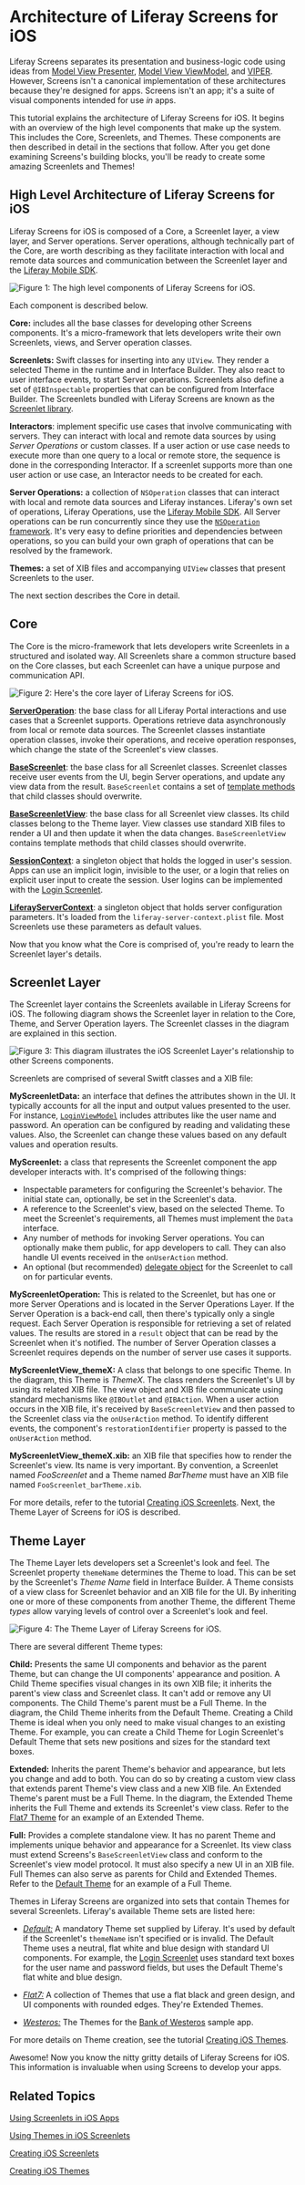 # Architecture of Liferay Screens for iOS [](id=architecture-of-liferay-screens-for-ios)

Liferay Screens separates its presentation and business-logic code using ideas 
from
[Model View Presenter](http://en.wikipedia.org/wiki/Model-view-presenter), 
[Model View ViewModel](http://en.wikipedia.org/wiki/Model_View_ViewModel),
and 
[VIPER](http://www.objc.io/issue-13/viper.html). However, Screens isn't a 
canonical implementation of these architectures because they're designed for 
apps. Screens isn't an app; it's a suite of visual components intended for use 
*in* apps. 

This tutorial explains the architecture of Liferay Screens for iOS. It begins 
with an overview of the high level components that make up the system. This 
includes the Core, Screenlets, and Themes. These components are then described 
in detail in the sections that follow. After you get done examining Screens's 
building blocks, you'll be ready to create some amazing Screenlets and Themes!

## High Level Architecture of Liferay Screens for iOS [](id=high-level-architecture-of-liferay-screens-for-ios)

Liferay Screens for iOS is composed of a Core, a Screenlet layer, a view layer,
and Server operations. Server operations, although technically part of the Core,
are worth describing as they facilitate interaction with local and remote data
sources and communication between the Screenlet layer and the
[Liferay Mobile SDK](https://dev.liferay.com/develop/tutorials/-/knowledge_base/6-2/mobile). 

![Figure 1: The high level components of Liferay Screens for iOS.](../../images/screens-ios-architecture-01.png)

Each component is described below.

**Core:** includes all the base classes for developing other Screens components.
It's a micro-framework that lets developers write their own Screenlets, views,
and Server operation classes.

**Screenlets:** Swift classes for inserting into any `UIView`. They render a
selected Theme in the runtime and in Interface Builder. They also react to user
interface events, to start Server operations. Screenlets also define a set of
`@IBInspectable` properties that can be configured from Interface Builder. The
Screenlets bundled with Liferay Screens are known as the [Screenlet
library](https://dev.liferay.com/develop/reference/-/knowledge_base/6-2/screenlets-in-liferay-screens-for-ios).

**Interactors**: implement specific use cases that involve communicating with
servers. They can interact with local and remote data sources by using 
*Server Operations* or custom classes. If a user action or use case needs to 
execute more than one query to a local or remote store, the sequence is done 
in the corresponding Interactor. If a screenlet supports more than one user 
action or use case, an Interactor needs to be created for each. 

**Server Operations:** a collection of `NSOperation` classes that can interact
with local and remote data sources and Liferay instances. Liferay's own set of
operations, Liferay Operations, use the
[Liferay Mobile SDK](/develop/tutorials/-/knowledge_base/6-2/invoking-liferay-services-in-your-ios-app).
All Server operations can be run concurrently since they use the 
[`NSOperation` framework](https://developer.apple.com/library/mac/documentation/General/Conceptual/ConcurrencyProgrammingGuide/OperationObjects/OperationObjects.html#//apple_ref/doc/uid/TP40008091-CH101-SW1). 
It's very easy to define priorities and dependencies between operations, so you
can build your own graph of operations that can be resolved by the framework.

**Themes:** a set of XIB files and accompanying `UIView` classes that present 
Screenlets to the user.

The next section describes the Core in detail.

## Core [](id=core)

The Core is the micro-framework that lets developers write Screenlets in a
structured and isolated way. All Screenlets share a common structure based on
the Core classes, but each Screenlet can have a unique purpose and communication
API. 

![Figure 2: Here's the core layer of Liferay Screens for iOS.](../../images/screens-ios-architecture-02.png)

[**ServerOperation**](https://github.com/liferay/liferay-screens/blob/1.0.0/ios/Framework/Core/Base/ServerOperation.swift):
the base class for all Liferay Portal interactions and use cases that a
Screenlet supports. Operations retrieve data asynchronously from local or remote
data sources. The Screenlet classes instantiate operation classes, invoke their
operations, and receive operation responses, which change the state of the
Screenlet's view classes. 

[**BaseScreenlet**](https://github.com/liferay/liferay-screens/blob/1.0.0/ios/Framework/Core/Base/BaseScreenlet.swift):
the base class for all Screenlet classes. Screenlet classes receive user events
from the UI, begin Server operations, and update any view data from the result.
`BaseScreenlet` contains a set of
[template methods](http://www.oodesign.com/template-method-pattern.html) 
that child classes should overwrite.

[**BaseScreenletView**](https://github.com/liferay/liferay-screens/blob/1.0.0/ios/Framework/Core/Base/BaseScreenletView.swift):
the base class for all Screenlet view classes. Its child classes belong to the
Theme layer. View classes use standard XIB files to render a UI and then update
it when the data changes. `BaseScreenletView` contains template methods that
child classes should overwrite.

[**SessionContext**](https://github.com/liferay/liferay-screens/blob/1.0.0/ios/Framework/Core/Context/SessionContext.swift):
a singleton object that holds the logged in user's session. Apps can use an
implicit login, invisible to the user, or a login that relies on explicit user
input to create the session. User logins can be implemented with the
[Login Screenlet](https://dev.liferay.com/develop/reference/-/knowledge_base/6-2/loginscreenlet-for-ios).

[**LiferayServerContext**](https://github.com/liferay/liferay-screens/blob/1.0.0/ios/Framework/Core/Context/LiferayServerContext.swift):
a singleton object that holds server configuration parameters. It's loaded from
the `liferay-server-context.plist` file. Most Screenlets use these parameters as
default values.

Now that you know what the Core is comprised of, you're ready to learn the 
Screenlet layer's details. 

## Screenlet Layer [](id=screenlet-layer)

The Screenlet layer contains the Screenlets available in Liferay Screens for
iOS. The following diagram shows the Screenlet layer in relation to the Core,
Theme, and Server Operation layers. The Screenlet classes in the diagram are 
explained in this section. 

![Figure 3: This diagram illustrates the iOS Screenlet Layer's relationship to other Screens components.](../../images/screens-ios-architecture-03.png)

Screenlets are comprised of several Switft classes and a XIB file:

**MyScreenletData:** an interface that defines the attributes shown in the UI.
It typically accounts for all the input and output values presented to the user.
For instance,
[`LoginViewModel`](https://github.com/liferay/liferay-screens/blob/1.0.0/ios/Framework/Core/Auth/LoginScreenlet/LoginViewModel.swift)
includes attributes like the user name and password. An operation can be
configured by reading and validating these values. Also, the Screenlet can
change these values based on any default values and operation results. 

**MyScreenlet:**  a class that represents the Screenlet component the app
developer interacts with. It's comprised of the following things:

- Inspectable parameters for configuring the Screenlet's behavior. The
  initial state can, optionally, be set in the Screenlet's data. 
- A reference to the Screenlet's view, based on the selected Theme. To meet
  the Screenlet's requirements, all Themes must implement the `Data`
  interface. 
- Any number of methods for invoking Server operations. You can optionally
  make them public, for app developers to call. They can also handle UI
  events received in the `onUserAction` method. 
- An optional (but recommended)
  [delegate object](https://developer.apple.com/library/ios/documentation/general/conceptual/DevPedia-CocoaCore/Delegation.html)
  for the Screenlet to call on for particular events. 

**MyScreenletOperation:** This is related to the Screenlet, but has one or
more Server Operations and is located in the Server Operations Layer. If the
Server Operation is a back-end call, then there's typically only a single
request. Each Server Operation is responsible for retrieving a set of related
values. The results are stored in a `result` object that can be read by the
Screenlet when it's notified. The number of Server Operation classes a Screenlet
requires depends on the number of server use cases it supports. 

**MyScreenletView_themeX:** A class that belongs to one specific Theme. In the
diagram, this Theme is *ThemeX*. The class renders the Screenlet's UI by using
its related XIB file. The view object and XIB file communicate using standard
mechanisms like `@IBOutlet` and `@IBAction`. When a user action occurs in the
XIB file, it's received by `BaseScreenletView` and then passed to the Screenlet
class via the `onUserAction` method. To identify different events, the
component's `restorationIdentifier` property is passed to the `onUserAction`
method.

**MyScreenletView_themeX.xib:** an XIB file that specifies how to render the
Screenlet's view. Its name is very important. By convention, a Screenlet named
*FooScreenlet* and a Theme named *BarTheme* must have an XIB file named
`FooScreenlet_barTheme.xib`.

For more details, refer to the tutorial
[Creating iOS Screenlets](/develop/tutorials/-/knowledge_base/6-2/creating-ios-screenlets). 
Next, the Theme Layer of Screens for iOS is described. 

## Theme Layer [](id=theme-layer)

The Theme Layer lets developers set a Screenlet's look and feel. The Screenlet 
property `themeName` determines the Theme to load. This can be set by the 
Screenlet's *Theme Name* field in Interface Builder. A Theme consists of a view 
class for Screenlet behavior and an XIB file for the UI. By inheriting one or 
more of these components from another Theme, the different Theme *types* allow 
varying levels of control over a Screenlet's look and feel. 

![Figure 4: The Theme Layer of Liferay Screens for iOS.](../../images/screens-ios-architecture-04.png)

There are several different Theme types:

**Child:** Presents the same UI components and behavior as the parent Theme, but
can change the UI components' appearance and position. A Child Theme specifies
visual changes in its own XIB file; it inherits the parent's view class and
Screenlet class. It can't add or remove any UI components. The Child Theme's
parent must be a Full Theme. In the diagram, the Child Theme inherits from the
Default Theme. Creating a Child Theme is ideal when you only need to make visual
changes to an existing Theme. For example, you can create a Child Theme for
Login Screenlet's Default Theme that sets new positions and sizes for the
standard text boxes.

**Extended:** Inherits the parent Theme's behavior and
appearance, but lets you change and add to both. You can do so by creating a
custom view class that extends parent Theme's view class and a new XIB file. An
Extended Theme's parent must be a Full Theme. In the diagram, the Extended Theme
inherits the Full Theme and extends its Screenlet's view class. Refer to the
[Flat7 Theme](https://github.com/liferay/liferay-screens/tree/1.0.0/ios/Framework/Themes/Flat7) 
for an example of an Extended Theme.

**Full:** Provides a complete standalone view. It has no parent Theme and
implements unique behavior and appearance for a Screenlet. Its view class must
extend Screens's `BaseScreenletView` class and conform to the Screenlet's view
model protocol. It must also specify a new UI in an XIB file. Full Themes can
also serve as parents for Child and Extended Themes. Refer to the
[Default Theme](https://github.com/liferay/liferay-screens/tree/1.0.0/ios/Framework/Themes/Default) 
for an example of a Full Theme.

Themes in Liferay Screens are organized into sets that contain Themes for 
several Screenlets. Liferay's available Theme sets are listed here: 

- [*Default:*](https://github.com/liferay/liferay-screens/tree/1.0.0/ios/Framework/Themes/Default)
  A mandatory Theme set supplied by Liferay. It's used by default if the
  Screenlet's `themeName` isn't specified or is invalid. The Default Theme uses
  a neutral, flat white and blue design with standard UI components. For
  example, the
  [Login Screenlet](https://github.com/liferay/liferay-screens/tree/1.0.0/ios/Framework/Core/Auth/LoginScreenlet)
  uses standard text boxes for the user name and password fields, but uses the
  Default Theme's flat white and blue design. 

- [*Flat7:*](https://github.com/liferay/liferay-screens/tree/1.0.0/ios/Framework/Themes/Flat7)
  A collection of Themes that use a flat black and green design, and UI 
  components with rounded edges. They're Extended Themes. 

- [*Westeros:*](https://github.com/liferay/liferay-screens/tree/1.0.0/ios/Samples/WesterosBank/Theme)
  The Themes for the 
  [Bank of Westeros](https://github.com/liferay/liferay-screens/tree/1.0.0/ios/Samples/WesterosBank/App) 
  sample app.

For more details on Theme creation, see the tutorial
[Creating iOS Themes](/develop/tutorials/-/knowledge_base/6-2/creating-ios-themes). 

Awesome! Now you know the nitty gritty details of Liferay Screens for iOS. This 
information is invaluable when using Screens to develop your apps. 

## Related Topics [](id=related-topics)

[Using Screenlets in iOS Apps](/develop/tutorials/-/knowledge_base/6-2/using-screenlets-in-ios-apps)

[Using Themes in iOS Screenlets](/develop/tutorials/-/knowledge_base/6-2/using-themes-in-ios-screenlets)

[Creating iOS Screenlets](/develop/tutorials/-/knowledge_base/6-2/creating-ios-screenlets)

[Creating iOS Themes](/develop/tutorials/-/knowledge_base/6-2/creating-ios-themes)
